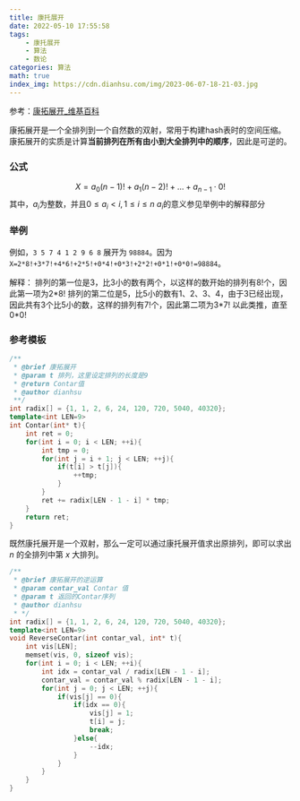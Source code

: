 ```yaml
---
title: 康托展开
date: 2022-05-10 17:55:58
tags: 
    - 康托展开
    - 算法
    - 数论
categories: 算法
math: true
index_img: https://cdn.dianhsu.com/img/2023-06-07-18-21-03.jpg
---
```



参考：[康拓展开_维基百科](https://zh.wikipedia.org/wiki/%E5%BA%B7%E6%89%98%E5%B1%95%E5%BC%80)

康拓展开是一个全排列到一个自然数的双射，常用于构建hash表时的空间压缩。
康拓展开的实质是计算**当前排列在所有由小到大全排列中的顺序**，因此是可逆的。

### 公式

$$X=a_0(n-1)! + a_{1}(n-2)! + \dots + a_{n-1} \cdot 0!$$
其中，$a_i$为整数，并且$0 \leq a_i < i, 1 \leq i \leq n$
$a_i$的意义参见举例中的解释部分

### 举例
例如，`3 5 7 4 1 2 9 6 8` 展开为 `98884`。因为`X=2*8!+3*7!+4*6!+2*5!+0*4!+0*3!+2*2!+0*1!+0*0!=98884`。

解释：
排列的第一位是3，比3小的数有两个，以这样的数开始的排列有8!个，因此第一项为2\*8!
排列的第二位是5，比5小的数有1、2、3、4，由于3已经出现，因此共有3个比5小的数，这样的排列有7!个，因此第二项为3\*7!
以此类推，直至0\*0!

### 参考模板

```cpp
/**
 * @brief 康拓展开
 * @param t 排列，这里设定排列的长度是9
 * @return Contar值
 * @author dianhsu
 **/
int radix[] = {1, 1, 2, 6, 24, 120, 720, 5040, 40320};
template<int LEN=9>
int Contar(int* t){
    int ret = 0;
    for(int i = 0; i < LEN; ++i){
        int tmp = 0;
        for(int j = i + 1; j < LEN; ++j){
            if(t[i] > t[j]){
                ++tmp;
            }
        }
        ret += radix[LEN - 1 - i] * tmp;
    }
    return ret;
}
```

既然康托展开是一个双射，那么一定可以通过康托展开值求出原排列，即可以求出 $n$ 的全排列中第 $x$ 大排列。

```cpp
/**
 * @brief 康拓展开的逆运算
 * @param contar_val Contar 值
 * @param t 返回的Contar序列
 * @author dianhsu
 * */
int radix[] = {1, 1, 2, 6, 24, 120, 720, 5040, 40320};
template<int LEN=9>
void ReverseContar(int contar_val, int* t){
    int vis[LEN];
    memset(vis, 0, sizeof vis);
    for(int i = 0; i < LEN; ++i){
        int idx = contar_val / radix[LEN - 1 - i];
        contar_val = contar_val % radix[LEN - 1 - i];
        for(int j = 0; j < LEN; ++j){
            if(vis[j] == 0){
                if(idx == 0){
                    vis[j] = 1;
                    t[i] = j;
                    break;
                }else{
                    --idx;
                }
            }
        }
    }
}
```